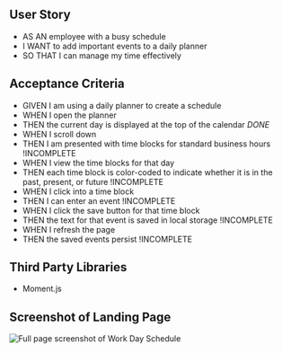 ## User Story
* AS AN employee with a busy schedule
* I WANT to add important events to a daily planner
* SO THAT I can manage my time effectively

## Acceptance Criteria
* GIVEN I am using a daily planner to create a schedule
* WHEN I open the planner
* THEN the current day is displayed at the top of the calendar *DONE*
* WHEN I scroll down
* THEN I am presented with time blocks for standard business hours !INCOMPLETE
* WHEN I view the time blocks for that day
* THEN each time block is color-coded to indicate whether it is in the past, present, or future !INCOMPLETE
* WHEN I click into a time block
* THEN I can enter an event !INCOMPLETE
* WHEN I click the save button for that time block
* THEN the text for that event is saved in local storage !INCOMPLETE
* WHEN I refresh the page
* THEN the saved events persist !INCOMPLETE

## Third Party Libraries
* Moment.js

## Screenshot of Landing Page
![Full page screenshot of Work Day Schedule](assets/images/screenshot-workday.png)